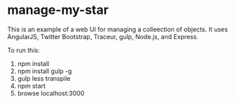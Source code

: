 manage-my-star
==============

This is an example of a web UI for managing a colleection of objects.
It uses AngularJS, Twitter Bootstrap, Traceur, gulp, Node.js, and Express.

To run this:

1. npm install
1. npm install gulp -g
1. gulp less transpile
1. npm start
1. browse localhost:3000
